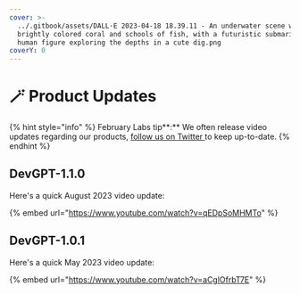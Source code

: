 ```yaml
---
cover: >-
  ../.gitbook/assets/DALL·E 2023-04-18 18.39.11 - An underwater scene with
  brightly colored coral and schools of fish, with a futuristic submarine and a
  human figure exploring the depths in a cute dig.png
coverY: 0
---
```


# 🪄 Product Updates

{% hint style="info" %}
February Labs tip**:** We often release video updates regarding our products, [follow us on Twitter ](https://twitter.com/february\_labs)to keep up-to-date.
{% endhint %}

##

## DevGPT-1.1.0

Here's a quick August 2023 video update:

{% embed url="https://www.youtube.com/watch?v=qEDpSoMHMTo" %}

## DevGPT-1.0.1

Here's a quick May 2023 video update:

{% embed url="https://www.youtube.com/watch?v=aCglOfrbT7E" %}
